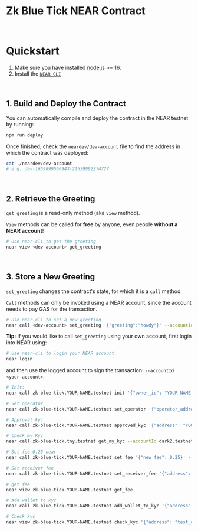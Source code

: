 # Zk Blue Tick NEAR Contract

<br />

# Quickstart

1. Make sure you have installed [node.js](https://nodejs.org/en/download/package-manager/) >= 16.
2. Install the [`NEAR CLI`](https://github.com/near/near-cli#setup)

<br />

## 1. Build and Deploy the Contract
You can automatically compile and deploy the contract in the NEAR testnet by running:

```bash
npm run deploy
```

Once finished, check the `neardev/dev-account` file to find the address in which the contract was deployed:

```bash
cat ./neardev/dev-account
# e.g. dev-1659899566943-21539992274727
```

<br />

## 2. Retrieve the Greeting

`get_greeting` is a read-only method (aka `view` method).

`View` methods can be called for **free** by anyone, even people **without a NEAR account**!

```bash
# Use near-cli to get the greeting
near view <dev-account> get_greeting
```

<br />

## 3. Store a New Greeting
`set_greeting` changes the contract's state, for which it is a `call` method.

`Call` methods can only be invoked using a NEAR account, since the account needs to pay GAS for the transaction.

```bash
# Use near-cli to set a new greeting
near call <dev-account> set_greeting '{"greeting":"howdy"}' --accountId <dev-account>
```

**Tip:** If you would like to call `set_greeting` using your own account, first login into NEAR using:

```bash
# Use near-cli to login your NEAR account
near login
```

and then use the logged account to sign the transaction: `--accountId <your-account>`.


```bash
# Init:
near call zk-blue-tick.YOUR-NAME.testnet init '{"owner_id": "YOUR-NAME.testnet"}' --accountId zk-blue-tick.YOUR-NAME.testnet
```

```bash
# Set operator
near call zk-blue-tick.YOUR-NAME.testnet set_operator '{"operator_address": "YOUR-ACCOUNT-2.testnet", "value": true}' --accountId YOUR-NAME.testnet
```

```bash
# Approval kyc
near call zk-blue-tick.YOUR-NAME.testnet approved_kyc '{"address": "YOUR-ACCOUNT-test.testnet", "identifyId":"12384517623" }' --accountId YOUR-ACCOUNT-2.testnet
```

```bash
# Check my Kyc
near call zk-blue-tick.tny.testnet get_my_kyc --accountId dark2.testnet --depositYocto 1
```

```bash
# Set fee 0.25 near
near call zk-blue-tick.YOUR-NAME.testnet set_fee '{"new_fee": 0.25}' --accountId YOUR-NAME.testnet
```

```bash
# Set receiver fee
near call zk-blue-tick.YOUR-NAME.testnet set_receiver_fee '{"address": "test_account.testnet"}' --accountId YOUR-NAME.testnet
```

```bash
# get fee
near view zk-blue-tick.YOUR-NAME.testnet get_fee
```

```bash
# Add wallet to kyc
near call zk-blue-tick.YOUR-NAME.testnet add_wallet_to_kyc '{"address": "test_account.testnet"}' --accountId YOUR-NAME.testnet --deposit 0.25
```

```bash
# Check kyc
near view zk-blue-tick.YOUR-NAME.testnet check_kyc '{"address": "test_account.testnet" }'
```
